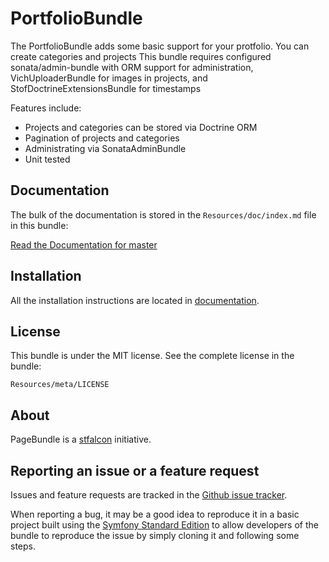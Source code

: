 PortfolioBundle
=============

The PortfolioBundle adds some basic support for your protfolio. You can create categories and projects
This bundle requires configured sonata/admin-bundle with ORM support for administration, VichUploaderBundle
for images in projects, and StofDoctrineExtensionsBundle for timestamps

Features include:

- Projects and categories can be stored via Doctrine ORM
- Pagination of projects and categories
- Administrating via SonataAdminBundle
- Unit tested


Documentation
-------------

The bulk of the documentation is stored in the `Resources/doc/index.md`
file in this bundle:

[Read the Documentation for master](https://github.com/mutuh/PortfolioBundle/blob/master/Resources/doc/index.md)

Installation
------------

All the installation instructions are located in [documentation](https://github.com/mutuh/PortfolioBundle/blob/master/Resources/doc/index.md).

License
-------

This bundle is under the MIT license. See the complete license in the bundle:

    Resources/meta/LICENSE

About
-----

PageBundle is a [stfalcon](https://github.com/stfalcon) initiative.

Reporting an issue or a feature request
---------------------------------------

Issues and feature requests are tracked in the [Github issue tracker](https://github.com/stfalcon/PortfolioBundle/issues).

When reporting a bug, it may be a good idea to reproduce it in a basic project
built using the [Symfony Standard Edition](https://github.com/symfony/symfony-standard)
to allow developers of the bundle to reproduce the issue by simply cloning it
and following some steps.
